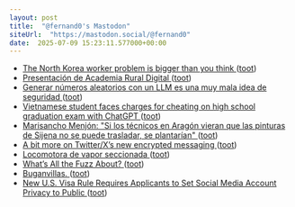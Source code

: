 ```yaml
---
layout: post
title:  "@fernand0's Mastodon"
siteUrl:  "https://mastodon.social/@fernand0"
date:  2025-07-09 15:23:11.577000+00:00
---
```

*  [The North Korea worker problem is bigger than you think ](https://cyberscoop.com/north-korea-technical-workers-full-time-jobs) ([toot](https://mastodon.social/@fernand0/114823960432824027))
*  [Presentación de Academia Rural Digital   ](https://ceoearagon.es/evento/presentacion-de-academia-rural-digital/) ([toot](https://mastodon.social/@fernand0/114823782968718304))
*  [Generar números aleatorios con un LLM es una muy mala idea de seguridad ](https://www.elladodelmal.com/2025/07/generar-numeros-aleatorios-con-un-llm.htm) ([toot](https://mastodon.social/@fernand0/114823072751255544))
*  [Vietnamese student faces charges for cheating on high school graduation exam with ChatGPT ](https://e.vnexpress.net/news/news/education/vietnamese-student-faces-charges-for-cheating-on-high-school-graduation-exam-with-chatgpt-4907386.htm) ([toot](https://mastodon.social/@fernand0/114822843236241125))
*  [Marisancho Menjón: "Si los técnicos en Aragón vieran que las pinturas de Sijena no se puede trasladar, se plantarían" ](https://www.eldiario.es/aragon/cultura/marisancho-menjon-si-tecnicos-aragon-vieran-pinturas-sijena-no-trasladar-plantarian_1_12427655.htm) ([toot](https://mastodon.social/@fernand0/114822473553754679))
*  [A bit more on Twitter/X’s new encrypted messaging ](https://blog.cryptographyengineering.com/2025/06/09/a-bit-more-on-twitter-xs-new-encrypted-messaging) ([toot](https://mastodon.social/@fernand0/114822401547482411))
*  [Locomotora de vapor seccionada ](https://www.flickr.com/photos/fernand0/54617080374) ([toot](https://mastodon.social/@fernand0/114822364764036030))
*  [What’s All the Fuzz About? ](https://blog.adacore.com/whats-all-the-fuzz-abou) ([toot](https://mastodon.social/@fernand0/114820748626727495))
*  [Buganvillas. ](https://avecesunafoto.wordpress.com/2025/07/08/buganvillas-3) ([toot](https://mastodon.social/@fernand0/114818858730818116))
*  [New U.S. Visa Rule Requires Applicants to Set Social Media Account Privacy to Public ](https://thehackernews.com/2025/06/new-us-visa-rule-requires-applicants-to.htm) ([toot](https://mastodon.social/@fernand0/114818739202471398))
